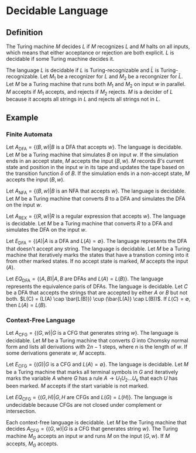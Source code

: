 # Decidable Language

## Definition

The Turing machine $M$ decides $L$ if $M$ recognizes $L$ and $M$ halts on all inputs, which means that either acceptance or rejection are both explicit. $L$ is decidable if some Turing machine decides it.

The language $L$ is decidable if $L$ is Turing-recognizable and $\bar{L}$ is Turing-recognizable. Let $M_1$ be a recognizer for $L$ and $M_2$ be a recongnizer for $\bar{L}$. Let $M$ be a Turing machine that runs both $M_1$ and $M_2$ on input $w$ in parallel. $M$ accepts if $M_1$ accepts, and rejects if $M_2$ rejects. $M$ is a decider of $L$ because it accepts all strings in $L$ and rejects all strings not in $L$.

## Example

### Finite Automata

Let $A_{\text{DFA}} = \{ (B, w) | B \text{ is a DFA that accepts } w \}$. The language is decidable. Let $M$ be a Turing machine that simulates $B$ on input $w$. If the simulation ends in an accept state, $M$ accepts the input $(B, w)$. $M$ records $B$'s current state and position in the input $w$ in its tape and updates the tape based on the transition function $\delta$ of $B$. If the simulation ends in a non-accept state, $M$ accepts the input $(B, w)$.

Let $A_{\text{NFA}} = \{ (B, w) | B \text{ is an NFA that accepts } w \}$. The language is decidable. Let $M$ be a Turing machine that converts $B$ to a DFA and simulates the DFA on the input $w$.

Let $A_{\text{REX}} = \{ (R, w) | R \text{ is a regular expression that accepts } w \}$. The language is decidable. Let $M$ be a Turing machine that converts $R$ to a DFA and simulates the DFA on the input $w$.

Let $E_{\text{DFA}} = \{ (A) | A \text{ is a DFA and } L(A) = \emptyset \}$. The language represents the DFA that doesn't accept any string. The language is decidable. Let $M$ be a Turing machine that iteratively marks the states that have a transtion coming into it from other marked states. If no accept state is marked, $M$ accepts the input $(A)$.

Let $EQ_{\text{DFA}} = \{ (A, B) | A, B \text{ are DFAs and } L(A) = L(B) \}$. The language represents the equivalence paris of DFAs. The language is decidable. Let $C$ be a DFA that accepts the strings that are accepted by either $A$ or $B$ but not both. $L(C) = (L(A) \cap \bar{L(B)}) \cup (\bar{L(A)} \cap L(B))$. If $L(C) = \emptyset$, then $L(A) = L(B)$.

### Context-Free Language

Let $A_{\text{CFG}} = \{ (G, w) | G \text{ is a CFG that generates string } w \}$. The language is decidable. Let $M$ be a Turing machine that converts $G$ into Chomsky normal form and lists all derivations with $2n - 1$ steps, where $n$ is the length of $w$. If some derivations generate $w$, $M$ accepts.

Let $E_{\text{CFG}} = \{ (G) | G \text{ is a CFG and } L(A) = \emptyset \}$. The language is decidable. Let $M$ be a Turing machine that marks all terminal symbols in $G$ and iteratively marks the variable $A$ where $G$ has a rule $A \rightarrow U_1 U_2 \dots U_k$ that each $U$ has been marked. $M$ accepts if the start variable is not marked.

Let $EQ_{\text{CFG}} = \{ (G, H) | G, H \text{ are CFGs and } L(G) = L(H) \}$. The language is undecidable because CFGs are not closed under complement or intersection.

Each context-free language is decidable. Let $M$ be the Turing machine that decides $A_{\text{CFG}} = \{ (G, w) | G \text{ is a CFG that generates string } w \}$. The Turing machine $M_G$ accepts an input $w$ and runs $M$ on the input $(G, w)$. If $M$ accepts, $M_G$ accepts.
